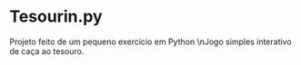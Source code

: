 # Tesourin.py

Projeto feito de um pequeno exercício em Python
\nJogo simples interativo de caça ao tesouro.

